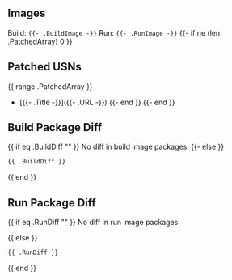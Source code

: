 ## Images
Build: `{{- .BuildImage -}}`
Run: `{{- .RunImage -}}`
{{- if ne (len .PatchedArray) 0 }}

## Patched USNs
{{ range .PatchedArray }}
- [{{- .Title -}}]({{- .URL -}})
{{- end }}
{{- end }}

## Build Package Diff
{{ if eq .BuildDiff "" }}
No diff in build image packages.
{{- else }}
```diff
{{ .BuildDiff }}
```
{{ end }}

## Run Package Diff
{{ if eq .RunDiff "" }}
No diff in run image packages.

{{ else }}
```diff
{{ .RunDiff }}
```
{{ end }}
